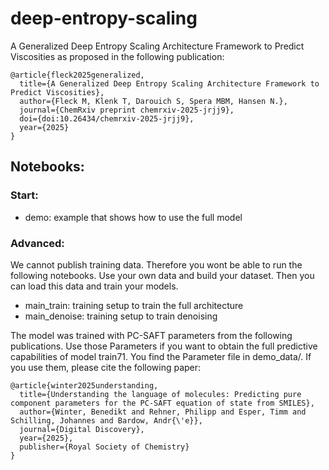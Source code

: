 # deep-entropy-scaling

A Generalized Deep Entropy Scaling Architecture Framework to Predict Viscosities as proposed in the following publication:

```
@article{fleck2025generalized,
  title={A Generalized Deep Entropy Scaling Architecture Framework to Predict Viscosities},
  author={Fleck M, Klenk T, Darouich S, Spera MBM, Hansen N.},
  journal={ChemRxiv preprint chemrxiv-2025-jrjj9},
  doi={doi:10.26434/chemrxiv-2025-jrjj9},
  year={2025}
}
```

## Notebooks:

### Start:

- demo: example that shows how to use the full model

### Advanced:

We cannot publish training data. Therefore you wont be able to run the following notebooks. Use your own data and build your dataset. Then you can load this data and train your models.

- main_train: training setup to train the full architecture
- main_denoise: training setup to train denoising



The model was trained with PC-SAFT parameters from the following publications. Use those Parameters if you want to obtain the full predictive capabilities of model train71. You find the Parameter file in demo_data/.
If you use them, please cite the following paper:

```
@article{winter2025understanding,
  title={Understanding the language of molecules: Predicting pure component parameters for the PC-SAFT equation of state from SMILES},
  author={Winter, Benedikt and Rehner, Philipp and Esper, Timm and Schilling, Johannes and Bardow, Andr{\'e}},
  journal={Digital Discovery},
  year={2025},
  publisher={Royal Society of Chemistry}
}
```
